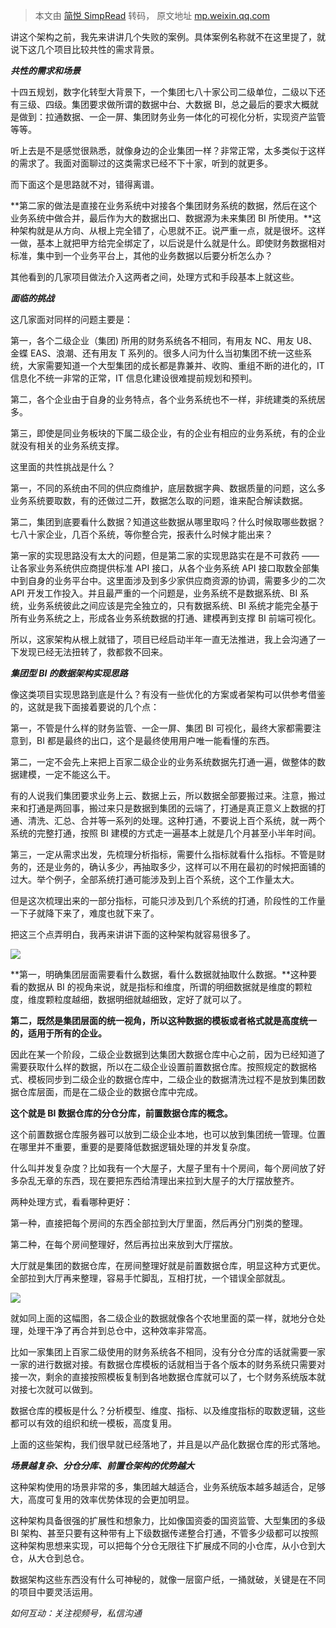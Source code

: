 > 本文由 [简悦 SimpRead](http://ksria.com/simpread/) 转码， 原文地址 [mp.weixin.qq.com](https://mp.weixin.qq.com/s?__biz=MzA3MTM3NTA5Ng==&mid=2651075306&idx=3&sn=ebd496aeb543d91b07340f1e82bf0373&chksm=84de137db3a99a6b023d51d7efca6fab4b1ecbdb7caca61ac8ede6a31354bf18506b0686ab7e&mpshare=1&scene=1&srcid=0219sUZaYcjG8YgAg2BYtRve&sharer_sharetime=1645254957614&sharer_shareid=7fece245937ac96f04f0fb8e1311fff1#rd)

讲这个架构之前，我先来讲讲几个失败的案例。具体案例名称就不在这里提了，就说下这几个项目比较共性的需求背景。

_**共性的需求和场景**_

十四五规划，数字化转型大背景下，一个集团七八十家公司二级单位，二级以下还有三级、四级。集团要求做所谓的数据中台、大数据 BI，总之最后的要求大概就是做到：拉通数据、一企一屏、集团财务业务一体化的可视化分析，实现资产监管等等。  

听上去是不是感觉很熟悉，就像身边的企业集团一样？非常正常，太多类似于这样的需求了。我面对面聊过的这类需求已经不下十家，听到的就更多。

而下面这个是思路就不对，错得离谱。  

**第二家的做法是直接在业务系统中对接各个集团财务系统的数据，然后在这个业务系统中做合并，最后作为大的数据出口、数据源为未来集团 BI 所使用。**这种架构就是从方向、从根上完全错了，心思就不正。说严重一点，就是很坏。这样一做，基本上就把甲方给完全绑定了，以后说是什么就是什么。即使财务数据相对标准，集中到一个业务平台上，其他的业务数据以后要分析怎么办？

其他看到的几家项目做法介入这两者之间，处理方式和手段基本上就这些。

_**面临的挑战**_  

这几家面对同样的问题主要是：  

第一，各个二级企业（集团) 所用的财务系统各不相同，有用友 NC、用友 U8、金蝶 EAS、浪潮、还有用友 T 系列的。很多人问为什么当初集团不统一这些系统，大家需要知道一个大型集团的成长都是靠兼并、收购、重组不断的进化的，IT 信息化不统一非常的正常，IT 信息化建设很难提前规划和预判。

第二，各个企业由于自身的业务特点，各个业务系统也不一样，非统建类的系统居多。

第三，即使是同业务板块的下属二级企业，有的企业有相应的业务系统，有的企业就没有相关的业务系统支撑。

这里面的共性挑战是什么？  

第一，不同的系统由不同的供应商维护，底层数据字典、数据质量的问题，这么多业务系统要取数，有的还做过二开，数据怎么取的问题，谁来配合解读数据。  

第二，集团到底要看什么数据？知道这些数据从哪里取吗？什么时候取哪些数据？七八十家企业，几百个系统，等你整合完，报表什么时候才能出来？

第一家的实现思路没有太大的问题，但是第二家的实现思路实在是不可救药 —— 让各家业务系统供应商提供标准 API 接口，从各个业务系统 API 接口取数全部集中到自身的业务平台中。这里面涉及到多少家供应商资源的协调，需要多少的二次 API 开发工作投入。并且最严重的一个问题是，业务系统不是数据系统、BI 系统，业务系统彼此之间应该是完全独立的，只有数据系统、BI 系统才能完全基于所有业务系统之上，形成各业务系统数据的打通、建模再到支撑 BI 前端可视化。

所以，这家架构从根上就错了，项目已经启动半年一直无法推进，我上会沟通了一下发现已经无法扭转了，救都救不回来。

_**集团型 BI 的数据架构实现思路**_

像这类项目实现思路到底是什么？有没有一些优化的方案或者架构可以供参考借鉴的，这就是我下面接着要说的几个点：

第一，不管是什么样的财务监管、一企一屏、集团 BI 可视化，最终大家都需要注意到，BI 都是最终的出口，这个是最终使用用户唯一能看懂的东西。

第二，一定不会先上来把上百家二级企业的业务系统数据先打通一遍，做整体的数据建模，一定不能这么干。  

有的人说我们集团要求业务上云、数据上云，所以数据全部要搬过来。注意，搬过来和打通是两回事，搬过来只是数据到集团的云端了，打通是真正意义上数据的打通、清洗、汇总、合并等一系列的处理。这种打通，不要说上百个系统，就一两个系统的完整打通，按照 BI 建模的方式走一遍基本上就是几个月甚至小半年时间。  

第三，一定从需求出发，先梳理分析指标，需要什么指标就看什么指标。不管是财务的，还是业务的，确认多少，再抽取多少，这样可以不用在最初的时候把面铺的过大。举个例子，全部系统打通可能涉及到上百个系统，这个工作量太大。

但是这次梳理出来的一部分指标，可能只涉及到几个系统的打通，阶段性的工作量一下子就降下来了，难度也就下来了。

把这三个点弄明白，我再来讲讲下面的这种架构就容易很多了。  

![](https://mmbiz.qpic.cn/mmbiz_png/RvMVfDMQsaNXZKUJNAPBJ37GFH9jScw2GBM3eEDqicXObXFJ2icXyGGt3SGYbc3LqacGXowLYteM3JjJ6xAmoeZw/640?wx_fmt=png)

**第一，明确集团层面需要看什么数据，看什么数据就抽取什么数据。**这种要看的数据从 BI 的视角来说，就是指标和维度，所谓的明细数据就是维度的颗粒度，维度颗粒度越细，数据明细就越细致，定好了就可以了。

**第二，既然是集团层面的统一视角，所以这种数据的模板或者格式就是高度统一的，适用于所有的企业。**

因此在某一个阶段，二级企业数据到达集团大数据仓库中心之前，因为已经知道了需要获取什么样的数据，所以在二级企业设置前置数据仓库。按照规定的数据格式、模板同步到二级企业的数据仓库中，二级企业的数据清洗过程不是放到集团数据仓库层面，而是在二级企业的数据仓库中完成。  

**这个就是 BI 数据仓库的分仓分库，前置数据仓库的概念。**

这个前置数据仓库服务器可以放到二级企业本地，也可以放到集团统一管理。位置在哪里并不重要，重要的是要降低数据逻辑处理的并发复杂度。

什么叫并发复杂度？比如我有一个大屋子，大屋子里有十个房间，每个房间放了好多杂乱无章的东西，现在要把东西给清理出来拉到大屋子的大厅摆放整齐。

两种处理方式，看看哪种更好：

第一种，直接把每个房间的东西全部拉到大厅里面，然后再分门别类的整理。  

第二种，在每个房间整理好，然后再拉出来放到大厅摆放。  

大厅就是集团的数据仓库，在房间整理好就是前置数据仓库，明显这种方式更优。全部拉到大厅再来整理，容易手忙脚乱，互相打扰，一个错误全部就乱。

![](https://mmbiz.qpic.cn/mmbiz_png/RvMVfDMQsaNXZKUJNAPBJ37GFH9jScw2xbyEoR3lqicmWIS4uUPta2vk3V2xoMsGkLXphcJh86GyhW19D0XsSNA/640?wx_fmt=png)

就如同上面的这幅图，各二级企业的数据就像各个农地里面的菜一样，就地分仓处理，处理干净了再合并到总仓中，这种效率非常高。  

比如一家集团上百家二级使用的财务系统各不相同，没有分仓分库的话就需要一家一家的进行数据对接。有数据仓库模板的话就相当于各个版本的财务系统只需要对接一次，剩余的直接按照模板复制到各地数据仓库就可以了，七个财务系统版本就对接七次就可以做到。

数据仓库的模板是什么？分析模型、维度、指标、以及维度指标的取数逻辑，这些都可以有效的组织和统一模板，高度复用。  

上面的这些架构，我们很早就已经落地了，并且是以产品化数据仓库的形式落地。

_**场景越复杂、分仓分库、前置仓架构的优势越大**_  

这种架构使用的场景非常的多，集团越大越适合，业务系统版本越多越适合，足够大，高度可复用的效率优势体现的会更加明显。  

这种架构具备很强的扩展性和想象力，比如像国资委的国资监管、大型集团的多级 BI 架构、甚至只要有这种带有上下级数据传递整合打通，不管多少级都可以按照这种架构思想来实现，可以把每个分仓无限往下扩展成不同的小仓库，从小仓到大仓，从大仓到总仓。

数据架构这些东西没有什么可神秘的，就像一层窗户纸，一捅就破，关键是在不同的项目中要灵活运用。

_如何互动：关注视频号，私信沟通_